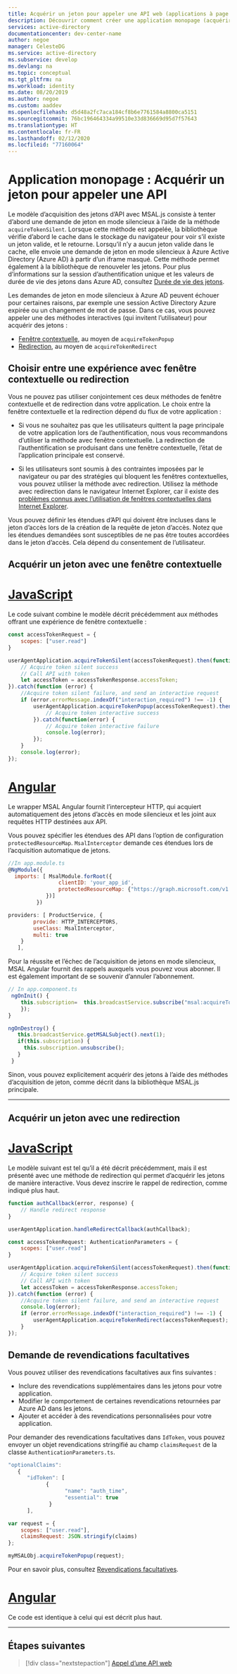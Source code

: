 ```yaml
---
title: Acquérir un jeton pour appeler une API web (applications à page unique) - Plateforme d’identités Microsoft | Azure
description: Découvrir comment créer une application monopage (acquérir un jeton pour appeler une API)
services: active-directory
documentationcenter: dev-center-name
author: negoe
manager: CelesteDG
ms.service: active-directory
ms.subservice: develop
ms.devlang: na
ms.topic: conceptual
ms.tgt_pltfrm: na
ms.workload: identity
ms.date: 08/20/2019
ms.author: negoe
ms.custom: aaddev
ms.openlocfilehash: d5d48a2fc7aca184cf8b6e7761584a8800ca5151
ms.sourcegitcommit: 76bc196464334a99510e33d836669d95d7f57643
ms.translationtype: HT
ms.contentlocale: fr-FR
ms.lasthandoff: 02/12/2020
ms.locfileid: "77160064"
---
```

# <a name="single-page-application-acquire-a-token-to-call-an-api"></a>Application monopage : Acquérir un jeton pour appeler une API

Le modèle d’acquisition des jetons d’API avec MSAL.js consiste à tenter d’abord une demande de jeton en mode silencieux à l’aide de la méthode `acquireTokenSilent`. Lorsque cette méthode est appelée, la bibliothèque vérifie d’abord le cache dans le stockage du navigateur pour voir s’il existe un jeton valide, et le retourne. Lorsqu’il n’y a aucun jeton valide dans le cache, elle envoie une demande de jeton en mode silencieux à Azure Active Directory (Azure AD) à partir d’un iframe masqué. Cette méthode permet également à la bibliothèque de renouveler les jetons. Pour plus d’informations sur la session d’authentification unique et les valeurs de durée de vie des jetons dans Azure AD, consultez [Durée de vie des jetons](active-directory-configurable-token-lifetimes.md).

Les demandes de jeton en mode silencieux à Azure AD peuvent échouer pour certaines raisons, par exemple une session Active Directory Azure expirée ou un changement de mot de passe. Dans ce cas, vous pouvez appeler une des méthodes interactives (qui invitent l’utilisateur) pour acquérir des jetons :

* [Fenêtre contextuelle](#acquire-a-token-with-a-pop-up-window), au moyen de `acquireTokenPopup`
* [Redirection](#acquire-a-token-with-a-redirect), au moyen de `acquireTokenRedirect`

## <a name="choose-between-a-pop-up-or-redirect-experience"></a>Choisir entre une expérience avec fenêtre contextuelle ou redirection

 Vous ne pouvez pas utiliser conjointement ces deux méthodes de fenêtre contextuelle et de redirection dans votre application. Le choix entre la fenêtre contextuelle et la redirection dépend du flux de votre application :

* Si vous ne souhaitez pas que les utilisateurs quittent la page principale de votre application lors de l’authentification, nous vous recommandons d’utiliser la méthode avec fenêtre contextuelle. La redirection de l’authentification se produisant dans une fenêtre contextuelle, l’état de l’application principale est conservé.

* Si les utilisateurs sont soumis à des contraintes imposées par le navigateur ou par des stratégies qui bloquent les fenêtres contextuelles, vous pouvez utiliser la méthode avec redirection. Utilisez la méthode avec redirection dans le navigateur Internet Explorer, car il existe des [problèmes connus avec l’utilisation de fenêtres contextuelles dans Internet Explorer](https://github.com/AzureAD/microsoft-authentication-library-for-js/wiki/Known-issues-on-IE-and-Edge-Browser).

Vous pouvez définir les étendues d’API qui doivent être incluses dans le jeton d’accès lors de la création de la requête de jeton d’accès. Notez que les étendues demandées sont susceptibles de ne pas être toutes accordées dans le jeton d’accès. Cela dépend du consentement de l’utilisateur.

## <a name="acquire-a-token-with-a-pop-up-window"></a>Acquérir un jeton avec une fenêtre contextuelle

# <a name="javascripttabjavascript"></a>[JavaScript](#tab/javascript)

Le code suivant combine le modèle décrit précédemment aux méthodes offrant une expérience de fenêtre contextuelle :

```javascript
const accessTokenRequest = {
    scopes: ["user.read"]
}

userAgentApplication.acquireTokenSilent(accessTokenRequest).then(function(accessTokenResponse) {
    // Acquire token silent success
    // Call API with token
    let accessToken = accessTokenResponse.accessToken;
}).catch(function (error) {
    //Acquire token silent failure, and send an interactive request
    if (error.errorMessage.indexOf("interaction_required") !== -1) {
        userAgentApplication.acquireTokenPopup(accessTokenRequest).then(function(accessTokenResponse) {
            // Acquire token interactive success
        }).catch(function(error) {
            // Acquire token interactive failure
            console.log(error);
        });
    }
    console.log(error);
});
```

# <a name="angulartabangular"></a>[Angular](#tab/angular)

Le wrapper MSAL Angular fournit l’intercepteur HTTP, qui acquiert automatiquement des jetons d’accès en mode silencieux et les joint aux requêtes HTTP destinées aux API.

Vous pouvez spécifier les étendues des API dans l’option de configuration `protectedResourceMap`. `MsalInterceptor` demande ces étendues lors de l’acquisition automatique de jetons.

```javascript
//In app.module.ts
@NgModule({
  imports: [ MsalModule.forRoot({
                clientID: 'your_app_id',
                protectedResourceMap: {"https://graph.microsoft.com/v1.0/me", ["user.read", "mail.send"]}
            })]
         })

providers: [ ProductService, {
        provide: HTTP_INTERCEPTORS,
        useClass: MsalInterceptor,
        multi: true
    }
   ],
```

Pour la réussite et l’échec de l’acquisition de jetons en mode silencieux, MSAL Angular fournit des rappels auxquels vous pouvez vous abonner. Il est également important de se souvenir d’annuler l’abonnement.

```javascript
// In app.component.ts
 ngOnInit() {
    this.subscription=  this.broadcastService.subscribe("msal:acquireTokenFailure", (payload) => {
    });
}

ngOnDestroy() {
   this.broadcastService.getMSALSubject().next(1);
   if(this.subscription) {
     this.subscription.unsubscribe();
   }
 }
```

Sinon, vous pouvez explicitement acquérir des jetons à l’aide des méthodes d’acquisition de jeton, comme décrit dans la bibliothèque MSAL.js principale.

---

## <a name="acquire-a-token-with-a-redirect"></a>Acquérir un jeton avec une redirection

# <a name="javascripttabjavascript"></a>[JavaScript](#tab/javascript)

Le modèle suivant est tel qu’il a été décrit précédemment, mais il est présenté avec une méthode de redirection qui permet d’acquérir les jetons de manière interactive. Vous devez inscrire le rappel de redirection, comme indiqué plus haut.

```javascript
function authCallback(error, response) {
    // Handle redirect response
}

userAgentApplication.handleRedirectCallback(authCallback);

const accessTokenRequest: AuthenticationParameters = {
    scopes: ["user.read"]
}

userAgentApplication.acquireTokenSilent(accessTokenRequest).then(function(accessTokenResponse) {
    // Acquire token silent success
    // Call API with token
    let accessToken = accessTokenResponse.accessToken;
}).catch(function (error) {
    //Acquire token silent failure, and send an interactive request
    console.log(error);
    if (error.errorMessage.indexOf("interaction_required") !== -1) {
        userAgentApplication.acquireTokenRedirect(accessTokenRequest);
    }
});
```

## <a name="request-optional-claims"></a>Demande de revendications facultatives

Vous pouvez utiliser des revendications facultatives aux fins suivantes :

- Inclure des revendications supplémentaires dans les jetons pour votre application.
- Modifier le comportement de certaines revendications retournées par Azure AD dans les jetons.
- Ajouter et accéder à des revendications personnalisées pour votre application. 

Pour demander des revendications facultatives dans `IdToken`, vous pouvez envoyer un objet revendications stringifié au champ `claimsRequest` de la classe `AuthenticationParameters.ts`.

```javascript
"optionalClaims":  
   {
      "idToken": [
            {
                  "name": "auth_time", 
                  "essential": true
             }
      ],

var request = {
    scopes: ["user.read"],
    claimsRequest: JSON.stringify(claims)
};

myMSALObj.acquireTokenPopup(request);
```

Pour en savoir plus, consultez [Revendications facultatives](active-directory-optional-claims.md).

# <a name="angulartabangular"></a>[Angular](#tab/angular)

Ce code est identique à celui qui est décrit plus haut.

---

## <a name="next-steps"></a>Étapes suivantes

> [!div class="nextstepaction"]
> [Appel d’une API web](scenario-spa-call-api.md)
